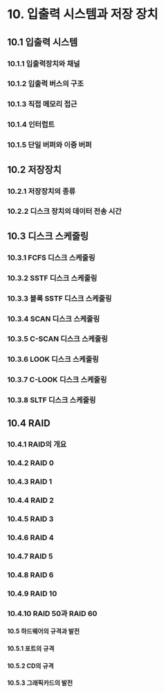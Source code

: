 # 10. 입출력 시스템과 저장 장치

## 10.1 입출력 시스템

### 10.1.1 입출력장치와 채널

### 10.1.2 입출력 버스의 구조

### 10.1.3 직접 메모리 접근

### 10.1.4 인터럽트

### 10.1.5 단일 버퍼와 이중 버퍼

## 10.2 저장장치

### 10.2.1 저장장치의 종류

### 10.2.2 디스크 장치의 데이터 전송 시간

## 10.3 디스크 스케줄링

### 10.3.1 FCFS 디스크 스케줄링

### 10.3.2 SSTF 디스크 스케줄링

### 10.3.3 블록 SSTF 디스크 스케줄링

### 10.3.4 SCAN 디스크 스케줄링

### 10.3.5 C-SCAN 디스크 스케줄링

### 10.3.6 LOOK 디스크 스케줄링

### 10.3.7 C-LOOK 디스크 스케줄링

### 10.3.8 SLTF 디스크 스케줄링

## 10.4 RAID

### 10.4.1 RAID의 개요

### 10.4.2 RAID 0

### 10.4.3 RAID 1

### 10.4.4 RAID 2

### 10.4.5 RAID 3

### 10.4.6 RAID 4

### 10.4.7 RAID 5

### 10.4.8 RAID 6

### 10.4.9 RAID 10

### 10.4.10 RAID 50과 RAID 60

#### 10.5 하드웨어의 규격과 발전

#### 10.5.1 포트의 규격

#### 10.5.2 CD의 규격

#### 10.5.3 그래픽카드의 발전
